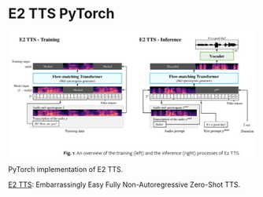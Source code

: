 # E2 TTS PyTorch

<p align="center">
  <img src="E2 TTS.png" alt="E2 TTS" style="display:block; margin:auto; width:760px;" />
</p>

PyTorch implementation of E2 TTS.

[E2 TTS](https://arxiv.org/abs/2406.18009v1): Embarrassingly Easy Fully Non-Autoregressive Zero-Shot TTS.
